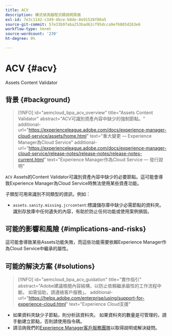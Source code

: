```yaml
---
title: ACV
description: 模式偵測器程式碼說明頁面
exl-id: 7e3c1142-c349-4bce-b8de-8e91528f80a5
source-git-commit: 57e33b97aba253bad62cf95dcca9ef6885d263e6
workflow-type: tm+mt
source-wordcount: '239'
ht-degree: 0%

---
```


# ACV {#acv}

Assets Content Validator

## 背景 {#background}

>[!INFO]
>id=&quot;aemcloud_bpa_acv_overview&quot;
>title=&quot;Assets Content Validator&quot;
>abstract=&quot;ACV可識別資產內容中缺少的強制節點。&quot;
>additional-url=&quot;https://experienceleague.adobe.com/docs/experience-manager-cloud-service/assets/home.html&quot; text=&quot;重大變更 — Experience Manager為Cloud Service&quot;
>additional-url=&quot;https://experienceleague.adobe.com/docs/experience-manager-cloud-service/release-notes/release-notes/release-notes-current.html&quot; text=&quot;Experience Manager作為Cloud Service — 發行說明&quot;

`ACV`  Assets的Content Validator可識別資產內容中缺少的必要節點。這可能會導致Experience Manager為Cloud Service時無法使用某些資產功能。

子類型可用來識別不同類型的資訊，例如：

* `assets.sanity.missing.jcrcontent`:標識儲存庫中缺少必需節點的資料夾。識別存放庫中任何遺失的內容，有助於防止任何功能或使用案例損毀。

## 可能的影響和風險 {#implications-and-risks}

這可能會導致某些Assets功能失敗，而這些功能需要依賴Experience Manager作為Cloud Service中繼承的屬性。

## 可能的解決方案 {#solutions}

>[!INFO]
>id=&quot;aemcloud_bpa_acv_guidation&quot;
>title=&quot;實作指引&quot;
>abstract=&quot;Adobe建議檢閱內容結構，以防止依賴繼承屬性的工作流程中斷。 如需協助，請連絡客戶服務」。
>additional-url=&quot;https://helpx.adobe.com/enterprise/using/support-for-experience-cloud.html&quot; text=&quot;Experience Cloud支援&quot;

* 如果資料夾缺少子節點，則分析該資料夾。 如果資料夾的數量是可管理的，請手動建立節點，否則請使用指令碼。
* 請洽詢我們的[Experience Manager客戶服務團隊](https://helpx.adobe.com/enterprise/using/support-for-experience-cloud.html)以取得說明或解決疑問。
